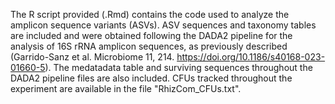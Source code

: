 The R script provided (.Rmd) contains the code used to analyze the amplicon sequence variants (ASVs). 
ASV sequences and taxonomy tables are included and were obtained following the DADA2 pipeline for the analysis of 16S rRNA amplicon sequences, as previously described (Garrido-Sanz et al. Microbiome 11, 214. https://doi.org/10.1186/s40168-023-01660-5).
The medatadata table and surviving sequences throughout the DADA2 pipeline files are also included.
CFUs tracked throughout the experiment are available in the file "RhizCom_CFUs.txt".
